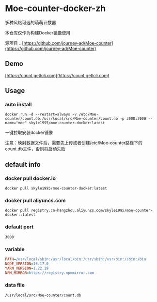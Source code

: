 # Moe-counter-docker-zh

多种风格可选的萌萌计数器

本仓库仅作为构建Docker镜像使用

源项目：[https://github.com/journey-ad/Moe-counter](https://github.com/journey-ad/Moe-counter)

## Demo
[https://count.getloli.com](https://count.getloli.com)

## Usage

### auto install
```shell
docker run -d --restart=always -v /etc/Moe-counter/count.db:/usr/local/src/Moe-counter/count.db -p 3000:3000 --name="moe" skyle1995/moe-counter-docker:latest
```
一键拉取安装docker镜像

注意：映射数据文件后，需要先上传或者创建/etc/Moe-counter路径下的count.db文件，否则将启动失败

## default info

### docker pull docker.io

```shell
docker pull skyle1995/moe-counter-docker:latest
```

### docker pull aliyuncs.com

```shell
docker pull registry.cn-hangzhou.aliyuncs.com/skyle1995/moe-counter-docker::latest
```

### default port
```text
3000
```

### variable
```ini
PATH=/usr/local/sbin:/usr/local/bin:/usr/sbin:/usr/bin:/sbin:/bin
NODE_VERSION=16.17.0
YARN_VERSION=1.22.19
NPM_MIRROR=https://registry.npmmirror.com
```

### data file
```text
/usr/local/src/Moe-counter/count.db
```
